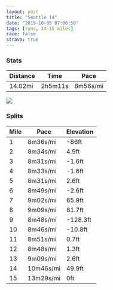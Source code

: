 ```yaml
---
layout: post
title: "Seattle 14"
date: "2019-10-05 07:06:50"
tags: [runs, 14-15 miles]
race: false
strava: true
---
```


### Stats

| Distance | Time | Pace |
|----------|------|------|
|14.02mi|2h5m11s|8m56s/mi|

<img src='https://maps.googleapis.com/maps/api/staticmap?maptype=roadmap&path=enc:{yqaHveviVd@eA|@aA|@e@v@_B`@c@f@cAp@o@f@gAZ[nAm@hAeArAa@xAgATLl@tA?\Yd@e@`@}Ar@u@xAcAhAKXOxAwAbCo@|AqA~@eAhBKZGnAMt@sDpHiAbD{CjGk@hB_CtDoGfM{B|DcClF{BxFeBrC}DfEkA|AUv@GrByAbDa@^iAWi@TSn@]rC[vAo@x@{AtA}ANSTiA~CSrCo@lB_AbAsAbCaClDmBvBo@nAoDvEk@`AuCzIYdB}@jBSnA]|@oArFe@rAYnBCtAUrC[dAa@|BiApBoAnAy@b@_BLkEOwGLwBI{@P_Al@qABiAfAeAlBu@Xm@rB_EfD_CjCkB~@gD|@kBA_AS{NEoHHk@H]`@Gz@?|BMxA\tDT`@jBxAh@At@gA\I\P\x@xBrA|Af@fECvE?~@LjBfBp@nA~CtE`@\p@RfBAjDmC`BE|FP@xBJxAP\zAzAXjA`@l@Jh@NpBdAhCLnBG`Du@bHI|CSxAa@z@aB^JSAiDRwCVeKG_Co@kEI_Fe@aFEqBOi@k@MyGI{A\oB`CwADqAi@gBwCwD}E_Au@i@MiB?yBBsAPkC?_BcAaA_Ae@M[o@YKWHk@bAe@?cBaA_@g@Ks@EgASq@?aDFkAOWi@UcCSePCy@FO^Rj@dBtA~I`GpHvFpEtCzBbAbCtAvFjE`E`ClHzFbBdAlBlBn@hAxBlCn@JWAcAu@eFcGgLmHuJyGgMaJgCwAwGcFwCeBgCqBoF{CkKYiH@qBJoBbAoFrDkPrLyBvCYBMWYiB@gB~@cF~AuEbBaCrCgFPqAP}GCw@WsAIuB]oA_@m@_As@CMHa@EOeAk@_AwAq@yB]gBU}Bc@iBOgAFaCNeB~@iDxGeO`DaGf@aB|A}Gv@gGA[Se@XHNq@dB}Lf@_GvBaH`DmIf@oCf@_@LUfCoIxCcJj@uA`D_Kp@u@dAgBlBu@hByBf@iB`AmCd@{Bh@kBLs@DsAz@_Cp@eAfBcBjFeEr@WfBiArAWxAkAhEsBbBqAzH{CjBc@vD@nDQvEFlBVfElAdAp@xAOxKBbAO`B?bCsBxCmBhBI|@eBbAs@~CkAr@It@H^QHk@QwKF]p@Tz@a@j@GLDJTn@GNFFNTDxBY|A?Nj@JdC\nAVHbAIbAx@f@ONz@AzAFTPLd@BbAQbAVpBHd@MbBEx@UjAy@JbAYt@f@C~Af@`DC&key=AIzaSyC1MId7bFpkLXNAaYhBSTb8jLyiSqzbDtM&size=800x800&markers=color:yellow|label:S|47.61006,-122.34348&markers=color:green|label:F|47.61669999999999,-122.33867999999998'>

### Splits

| Mile | Pace | Elevation |
|------|------|-----------|
|1|8m36s/mi|-86ft|
|2|8m34s/mi|4.9ft|
|3|8m31s/mi|-1.6ft|
|4|8m33s/mi|-1.6ft|
|5|8m31s/mi|2.6ft|
|6|8m49s/mi|-2.6ft|
|7|9m02s/mi|65.9ft|
|8|9m09s/mi|81.7ft|
|9|8m48s/mi|-128.3ft|
|10|8m46s/mi|-10.8ft|
|11|8m51s/mi|0.7ft|
|12|8m48s/mi|1.3ft|
|13|9m09s/mi|2.6ft|
|14|10m46s/mi|49.9ft|
|15|13m29s/mi|0ft|
